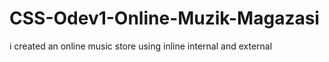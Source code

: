# CSS-Odev1-Online-Muzik-Magazasi
i created an online music store using inline internal and external

